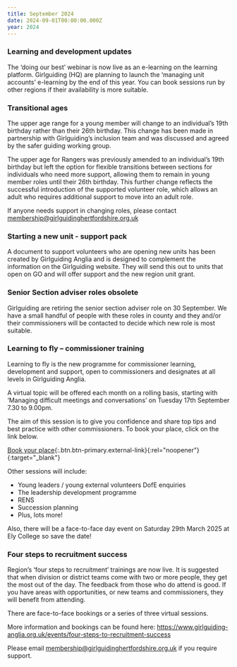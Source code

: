 ```yaml
---
title: September 2024
date: 2024-09-01T00:00:00.000Z
year: 2024
---
```

### Learning and development updates

The ‘doing our best’ webinar is now live as an e-learning on the learning platform. Girlguiding (HQ) are planning to launch the ‘managing unit accounts’ e-learning by the end of this year. You can book sessions run by other regions if their availability is more suitable.

### Transitional ages

The upper age range for a young member will change to an individual’s 19th birthday rather than their 26th birthday. This change has been made in partnership with Girlguiding’s inclusion team and was discussed and agreed by the safer guiding working group.

The upper age for Rangers was previously amended to an individual’s 19th birthday but left the option for flexible transitions between sections for individuals who need more support, allowing them to remain in young member roles until their 26th birthday. This further change reflects the successful introduction of the supported volunteer role, which allows an adult who requires additional support to move into an adult role.

If anyone needs support in changing roles, please contact <membership@girlguidinghertfordshire.org.uk>

### Starting a new unit - support pack  

A document to support volunteers who are opening new units has been created by Girlguiding Anglia and is designed to complement the information on the Girlguiding website. They will send this out to units that open on GO and will offer support and the new region unit grant.  

### Senior Section adviser roles obsolete

Girlguiding are retiring the senior section adviser role on 30 September. We have a small handful of people with these roles in county and they and/or their commissioners  will be contacted to decide which new role is most suitable.  

### Learning to fly – commissioner training  

Learning to fly is the new programme for commissioner learning, development and support, open to commissioners and designates at all levels in Girlguiding Anglia.

A virtual topic will be offered each month on a rolling basis, starting with ‘Managing difficult meetings and conversations’ on Tuesday 17th September 7.30 to 9.00pm.

The aim of this session is to give you confidence and share top tips and best practice with other commissioners. To book your place, click on the link below.

[Book your place](https://www.girlguiding-anglia.org.uk/events/commissioner-training-opportunities/learning-to-fly){:.btn.btn-primary.external-link}{:rel="noopener"}{:target="_blank"}

Other sessions will include:

- Young leaders / young external volunteers DofE enquiries
- The leadership development programme
- RENS
- Succession planning
- Plus, lots more!

Also, there will be a face-to-face day event on Saturday 29th March 2025 at Ely College so save the date!

### Four steps to recruitment success  

Region’s ‘four steps to recruitment’ trainings are now live.  It is suggested that when division or district teams come with two or more people, they get the most out of the day. The feedback from those who do attend is good. If you have areas with opportunities, or new teams and commissioners, they will benefit from attending.

There are face-to-face bookings or a series of three virtual sessions.

More information and bookings can be found here: <https://www.girlguiding-anglia.org.uk/events/four-steps-to-recruitment-success>

Please email <membership@girlguidinghertfordshire.org.uk> if you require support.
